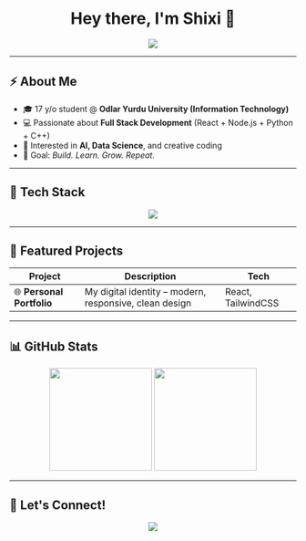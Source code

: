 <!-- Banner -->
<h1 align="center">Hey there, I'm Shixi 👋</h1>
<p align="center">
  <a href="https://www.linkedin.com/in/%C5%9F%C4%B1x%C4%B1ibrahimov"><img src="https://img.shields.io/badge/LinkedIn-%C5%9F%C4%B1x%C4%B1%20Ibrahimov-0A66C2?logo=linkedin&logoColor=white"></a>
</p>

---

## ⚡ About Me

- 🎓 17 y/o student @ **Odlar Yurdu University (Information Technology)**  
- 💻 Passionate about **Full Stack Development** (React + Node.js + Python + C++)  
- 🤖 Interested in **AI, Data Science**, and creative coding   
- 🎯 Goal: *Build. Learn. Grow. Repeat.*

---

## 🧰 Tech Stack

<p align="center">
  <img src="https://skillicons.dev/icons?i=html,css,js,react,nodejs,python,cpp,github,git,figma,vscode&theme=dark" />
</p>

---

## 🚀 Featured Projects

| Project | Description | Tech |
|----------|--------------|------|
| 🌐 **Personal Portfolio** | My digital identity – modern, responsive, clean design | React, TailwindCSS |

---

## 📊 GitHub Stats

<p align="center">
  <img src="https://github-readme-stats.vercel.app/api?username=1brah1m0f&show_icons=true&theme=radical" height="180em"/>
  <img src="https://github-readme-stats.vercel.app/api/top-langs/?username=1brah1m0f&layout=compact&theme=radical" height="180em"/>
</p>

---

## 💬 Let's Connect!

<p align="center">
  <a href="mailto:sixiibrahimov217i@gmail.com"><img src="https://img.shields.io/badge/Email-ibrahimovshixi%40gmail.com-red?logo=gmail"></a>
</p>
